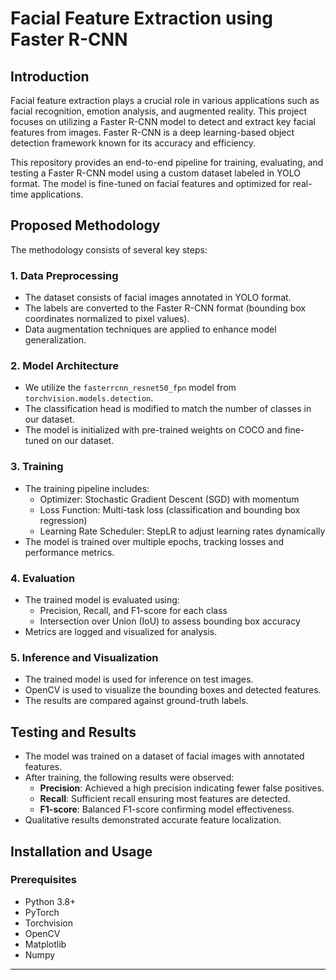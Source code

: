 # Facial Feature Extraction using Faster R-CNN

## Introduction
Facial feature extraction plays a crucial role in various applications such as facial recognition, emotion analysis, and augmented reality. This project focuses on utilizing a Faster R-CNN model to detect and extract key facial features from images. Faster R-CNN is a deep learning-based object detection framework known for its accuracy and efficiency.

This repository provides an end-to-end pipeline for training, evaluating, and testing a Faster R-CNN model using a custom dataset labeled in YOLO format. The model is fine-tuned on facial features and optimized for real-time applications.

## Proposed Methodology
The methodology consists of several key steps:

### 1. Data Preprocessing
- The dataset consists of facial images annotated in YOLO format.
- The labels are converted to the Faster R-CNN format (bounding box coordinates normalized to pixel values).
- Data augmentation techniques are applied to enhance model generalization.

### 2. Model Architecture
- We utilize the `fasterrcnn_resnet50_fpn` model from `torchvision.models.detection`.
- The classification head is modified to match the number of classes in our dataset.
- The model is initialized with pre-trained weights on COCO and fine-tuned on our dataset.

### 3. Training
- The training pipeline includes:
  - Optimizer: Stochastic Gradient Descent (SGD) with momentum
  - Loss Function: Multi-task loss (classification and bounding box regression)
  - Learning Rate Scheduler: StepLR to adjust learning rates dynamically
- The model is trained over multiple epochs, tracking losses and performance metrics.

### 4. Evaluation
- The trained model is evaluated using:
  - Precision, Recall, and F1-score for each class
  - Intersection over Union (IoU) to assess bounding box accuracy
- Metrics are logged and visualized for analysis.

### 5. Inference and Visualization
- The trained model is used for inference on test images.
- OpenCV is used to visualize the bounding boxes and detected features.
- The results are compared against ground-truth labels.

## Testing and Results
- The model was trained on a dataset of facial images with annotated features.
- After training, the following results were observed:
  - **Precision**: Achieved a high precision indicating fewer false positives.
  - **Recall**: Sufficient recall ensuring most features are detected.
  - **F1-score**: Balanced F1-score confirming model effectiveness.
- Qualitative results demonstrated accurate feature localization.

## Installation and Usage
### Prerequisites
- Python 3.8+
- PyTorch
- Torchvision
- OpenCV
- Matplotlib
- Numpy

---
